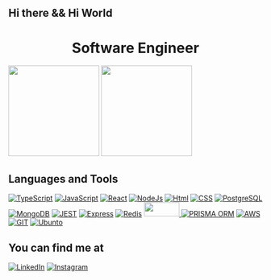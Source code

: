 ## Hi there && Hi World
<h1 align="center">Software Engineer</h1>

<div>  
  <img height="180em" src="https://github-readme-stats.vercel.app/api?username=plperera&show_icons=true&theme=tokyonight">
  <img height="180em" src="https://github-readme-stats.vercel.app/api/top-langs/?username=anuraghazra&layout=compact&show_icons=true&theme=tokyonight">
</div>

<h2>Languages and Tools</h2>

<div>
  
  [![TypeScript](https://img.shields.io/badge/TypeScript-007ACC?style=for-the-badge&logo=typescript&logoColor=white)](https://github.com/plperera)
  [![JavaScript](https://img.shields.io/badge/JavaScript-F7DF1E?style=for-the-badge&logo=javascript&logoColor=black)](https://github.com/plperera)
  [![React](https://img.shields.io/badge/React-20232A?style=for-the-badge&logo=react&logoColor=61DAFB)](https://github.com/plperera)
  [![NodeJs](https://img.shields.io/badge/Node.js-43853D?style=for-the-badge&logo=node.js&logoColor=white)](https://github.com/plperera)
  [![Html](https://img.shields.io/badge/HTML5-E34F26?style=for-the-badge&logo=html5&logoColor=white)](https://github.com/plperera)
  [![CSS](https://img.shields.io/badge/CSS3-1572B6?style=for-the-badge&logo=css3&logoColor=white)](https://github.com/plperera)
  [![PostgreSQL](https://img.shields.io/badge/PostgreSQL-316192?style=for-the-badge&logo=postgresql&logoColor=white)](https://github.com/plperera)
  [![MongoDB](https://img.shields.io/badge/MongoDB-4EA94B?style=for-the-badge&logo=mongodb&logoColor=white)](https://github.com/plperera)
  [![JEST](https://img.shields.io/badge/Jest-323330?style=for-the-badge&logo=Jest&logoColor=white)](https://github.com/plperera)
  [![Express](https://img.shields.io/badge/Express.js-404D59?style=for-the-badge)](https://github.com/plperera)
  [![Redis](https://img.shields.io/badge/redis-%23DD0031.svg?&style=for-the-badge&logo=redis&logoColor=white)](https://github.com/plperera)
  <a href="https://github.com/plperera">
    <img height="28em" style="width: 5em"             src="https://camo.githubusercontent.com/240d9f9177236e5fd117a33e31e5b77b5fece5f03410fe10f5c7835937fb3506/68747470733a2f2f63646e2e6a7364656c6976722e6e65742f67682f64657669636f6e732f64657669636f6e2f69636f6e732f646f636b65722f646f636b65722d706c61696e2d776f72646d61726b2e737667">
  </a>
    [![PRISMA ORM](https://img.shields.io/badge/Prisma-3982CE?style=for-the-badge&logo=Prisma&logoColor=white)]()
  [![AWS](https://img.shields.io/badge/Amazon_AWS-FF9900?style=for-the-badge&logo=amazonaws&logoColor=white)]()
  [![GIT](https://img.shields.io/badge/GIT-E44C30?style=for-the-badge&logo=git&logoColor=white)]()
  [![Ubunto](https://img.shields.io/badge/Ubuntu-E95420?style=for-the-badge&logo=ubuntu&logoColor=white)]()
  
</div>

<div>
  <h2>You can find me at</h2>
  
  [![LinkedIn](https://img.shields.io/badge/LinkedIn-0077B5?style=for-the-badge&logo=linkedin&logoColor=white)](https://www.linkedin.com/in/pedro-l-pereira)
  [![Instagram](https://img.shields.io/badge/Instagram-E4405F?style=for-the-badge&logo=instagram&logoColor=white)](https://www.instagram.com/plperera)
</div>
